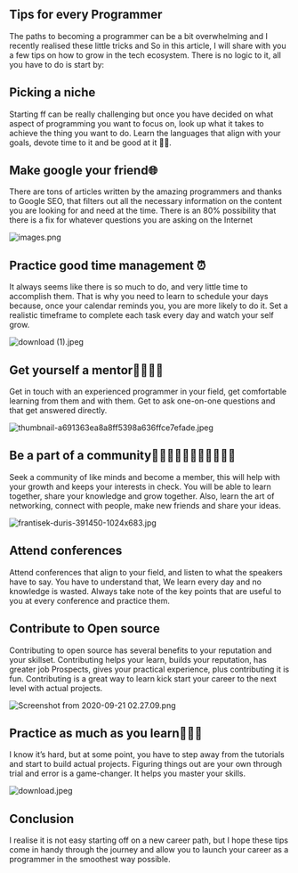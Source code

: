 ## Tips for every Programmer

The paths to becoming a programmer can be a bit overwhelming and I recently realised these little tricks and So in this article, I will share with you a few tips on how to grow in the tech ecosystem.
There is no logic to it, all you have to do is start by:

## Picking a niche

 Starting ff can be really challenging but once you have decided on what aspect of programming you want to focus on, look up what it takes to achieve the thing you want to do. Learn the languages that align with your goals, devote time to it and be good at it 💪🏽.

## Make google your friend🌐 

There are tons of articles written by the amazing programmers and thanks to Google SEO, that filters out all the necessary information on the content you are looking for and need at the time. There is an 80% possibility that there is a fix for whatever questions you are asking on the Internet

![images.png](https://cdn.hashnode.com/res/hashnode/image/upload/v1600651921476/LLBuzQvrF.png)
## Practice good time management ⏰

It always seems like there is so much to do, and very little time to accomplish them. That is why you need to learn to schedule your days because, once your calendar reminds you, you are more likely to do it. Set a realistic timeframe to complete each task every day and watch your self grow.

![download (1).jpeg](https://cdn.hashnode.com/res/hashnode/image/upload/v1600651835835/-7TvOF05w.jpeg)

## Get yourself a mentor🧑🏽👨🏽

Get in touch with an experienced programmer in your field, get comfortable learning from them and with them. Get to ask one-on-one questions and that get answered directly. 

![thumbnail-a691363ea8a8ff5398a636ffce7efade.jpeg](https://cdn.hashnode.com/res/hashnode/image/upload/v1600651977328/24aFtPnn5.jpeg)
## Be a part of a community🧍🏽‍♀️🧍🏽🧍🏽‍♂️🧍🏼‍♀️
 
 Seek a community of like minds and become a  member, this will help with your growth and keeps your interests in check. You will be able to learn together, share your knowledge and grow together.  Also, learn the art of networking, connect with people, make new friends and share your ideas.             

![frantisek-duris-391450-1024x683.jpg](https://cdn.hashnode.com/res/hashnode/image/upload/v1600651221330/HWxjcuDKm.jpeg)
## Attend conferences 
 Attend conferences that align to your field, and listen to what the speakers have to say. You have to understand that, We learn every day and no knowledge is wasted. Always take note of the key points that are useful to you at every conference and practice them.

## Contribute to Open source
  Contributing to open source has several benefits to your reputation and your skillset. Contributing helps your learn, builds your reputation, has greater job Prospects, gives your practical experience, plus contributing it is fun. Contributing is a great way to learn kick start your career to the next level with actual projects.

![Screenshot from 2020-09-21 02.27.09.png](https://cdn.hashnode.com/res/hashnode/image/upload/v1600651676478/_JUaJ4UAe.png)

## Practice as much as you learn👩🏽‍💻
 I know it’s hard, but at some point, you have to step away from the tutorials and start to build actual projects.
Figuring things out are your own through trial and error is a game-changer. It helps you master your skills.

![download.jpeg](https://cdn.hashnode.com/res/hashnode/image/upload/v1600651748983/0qN5IqYOr.jpeg)

## Conclusion
I realise it is not easy starting off on a new career path, but I hope these tips come in handy through the journey and allow you to launch your career as a programmer in the smoothest way possible. 
